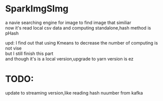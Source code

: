 # SparkImgSImg
a navie searching engine for image to find image that similiar  
now it's read local csv data and computing standalone,hash method is pHash  

upd:
I find out that using Kmeans to decrease the number of computing is not vise  
but I still finish this part  
and though it's is a local version,upgrade to yarn version is ez

# TODO:  
update to streaming version,like reading hash nuumber from kafka